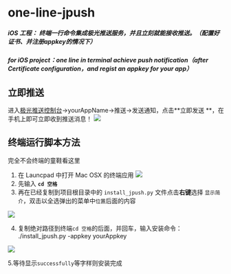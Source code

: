 # one-line-jpush
##### iOS 工程： 终端一行命令集成极光推送服务，并且立刻就能接收推送。（配置好证书、并注册appkey的情况下）
##### for iOS project：one line in terminal achieve push notification（after Certificate configuration，and regist an appkey for your app）

 


## 立即推送

进入[极光推送控制台](https://www.jpush.cn/common/apps)->yourAppName->推送->发送通知，点击**立即发送
**，在手机上即可立即收到推送消息！
  ![](http://upload-images.jianshu.io/upload_images/1944178-d988ea39b17da30d.png?imageMogr2/auto-orient/strip%7CimageView2/2/w/1240) 

## 终端运行脚本方法

完全不会终端的童鞋看这里

1. 在 Launcpad 中打开 Mac OSX 的终端应用
![](http://upload-images.jianshu.io/upload_images/1944178-6ac4c6c96f822863.png?imageMogr2/auto-orient/strip%7CimageView2/2/w/1240)
2. 先输入 **`cd 空格`**
3. 再在已经复制到项目根目录中的 `install_jpush.py` 文件点击**右键**选择 `显示简介`，双击以全选弹出的菜单中`位置`后面的内容

  ![](http://upload-images.jianshu.io/upload_images/1944178-e6ff578d36dfd314.png?imageMogr2/auto-orient/strip%7CimageView2/2/w/1240)

4. 复制绝对路径到终端`cd 空格`的后面，并回车，输入安装命令：
        ./install_jpush.py -appkey yourAppkey

  ![](http://upload-images.jianshu.io/upload_images/1944178-2443aff407059267.png?imageMogr2/auto-orient/strip%7CimageView2/2/w/1240)

5.等待显示`successfully`等字样则安装完成

